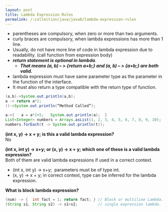```yaml
---
layout: post
title: Lambda Expression Rules
permalink: /:collection/java/java8/lambda-expression-rules
---
```


- parentheses are compulsory, when zero or more than two arguments. 
- curly braces are compulsory, when lambda expressions has more than 1 line. 
- Usually, do not have more line of code in lambda expression due to readability. (call function from expression body)
- ***return statement is optional in lambda***.
    - ***That means (a, b) – > {return a+b;} and (a, b) – > {a+b;} are both valid.***
- lambda expression must have same parameter type as the parameter in the function of the interface.
- It must also return a type compatible with the return type of function.

```java
(a,b)->System.out.println(a,b);
a -> return a*2;
()->System.out.println(“Method Called”);

a->{   a = a*2+5;   System.out.println(a);  }
List<Integer> numbers = Arrays.asList(1, 2, 3, 4, 5, 6, 7, 8, 9, 10);
numbers.forEach(t -> System.out.println(t));
```

**(int x, y) -> x + y; is this a valid lambda expression?**  
No

**(int x, int y) -> x+y; or (x, y) -> x + y; which one of these is a valid lambda expression?**  
Both of them are valid lambda expressions if used in a correct context.
* (int x, int y) -> x+y;     parameters must be of type int.
* (x, y) -> x + y;         in correct context, type can be inferred for the lambda expression.

**What is block lambda expression?**  

```java
(num) -> {  int fact = 1; return fact; } // Block or multiline Lambda.
(String s1, String s2) -> s1+s2;         // single expression lambda.
```
